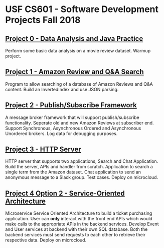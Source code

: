 # USF CS601 - Software Development Projects Fall 2018
## [Project 0 - Data Analysis and Java Practice](https://github.com/ksonar/CS601/blob/master/project0.md)
Perform some basic data analysis on a movie review dataset. Warmup project.
## [Project 1 - Amazon Review and Q&A Search](https://github.com/ksonar/CS601/blob/master/project1.md)
Program to allow searching of a database of Amazon Reviews and Q&A content. Build an InvertedIndex and use JSON parsing.
## [Project 2 - Publish/Subscribe Framework](https://github.com/ksonar/CS601/blob/master/project2.md)
A message broker framework that will support publish/subscribe functionality. Seperate old and new Amazon Reviews at subscriber end. Support Synchronous, Asynchronous Ordered and Asynchronous Unordered brokers. Log data for debugging purposes.
## [Project 3 - HTTP Server](https://github.com/ksonar/CS601/blob/master/project3.md)
HTTP server that supports two applications, Search and Chat Application. Build the server, APIs and handler from scratch. Application to search a single term from the Amazon dataset. Chat application to send an anonymous message to a Slack group. Test cases. Deploy on microcloud.
## [Project 4 Option 2 - Service-Oriented Architecture](https://github.com/ksonar/CS601/blob/master/project4option2.md)
Microservice Service Oriented Architecture to build a ticket purchasing application. User can **only** interact with the front end APIs which would make calls to the appropriate APIs in the backend services. Develop Event and User services at backend with their own SQL database. Both the backend services must send requests to each other to retrieve their respective data. Deploy on microcloud.
